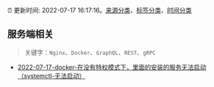 :alarm_clock: 更新时间: 2022-07-17 16:17:16。[来源分类](../README.md)、[标签分类](../TAGS.md)、[时间分类](../TIMELINE.md)

## 服务端相关


> 关键字：`Nginx`、`Docker`、`GraphQL`、`REST`、`gRPC`



- [2022-07-17-docker-在没有特权模式下，里面的安装的服务无法启动（systemctl-无法启动）](https://www.v2ex.com/t/866823) 
